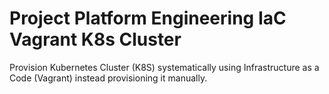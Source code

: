 # Project Platform Engineering IaC Vagrant K8s Cluster
Provision Kubernetes Cluster (K8S) systematically using Infrastructure as a Code (Vagrant) instead provisioning it manually.



